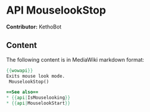 # API MouselookStop

**Contributor:** KethoBot

## Content

The following content is in MediaWiki markdown format:

```mediawiki
{{wowapi}}
Exits mouse look mode.
 MouselookStop()

==See also==
* {{api|IsMouselooking}}
* {{api|MouselookStart}}
```